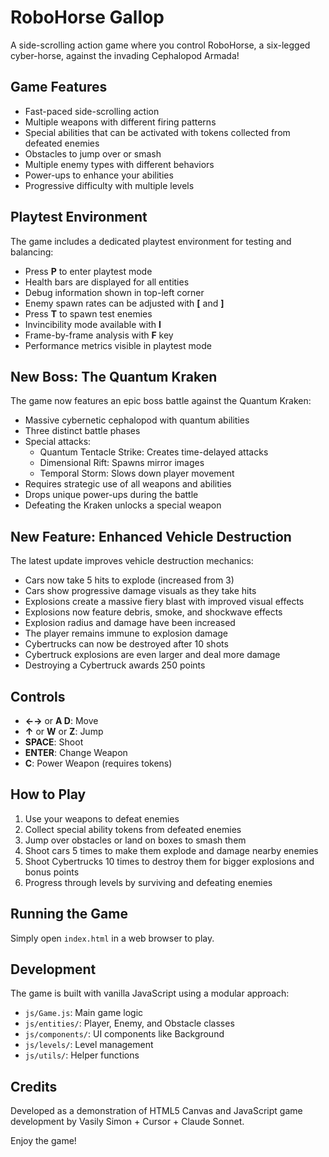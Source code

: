 # RoboHorse Gallop

A side-scrolling action game where you control RoboHorse, a six-legged cyber-horse, against the invading Cephalopod Armada!

## Game Features

- Fast-paced side-scrolling action
- Multiple weapons with different firing patterns
- Special abilities that can be activated with tokens collected from defeated enemies
- Obstacles to jump over or smash
- Multiple enemy types with different behaviors
- Power-ups to enhance your abilities
- Progressive difficulty with multiple levels

## Playtest Environment

The game includes a dedicated playtest environment for testing and balancing:

- Press **P** to enter playtest mode
- Health bars are displayed for all entities
- Debug information shown in top-left corner
- Enemy spawn rates can be adjusted with **[** and **]**
- Press **T** to spawn test enemies
- Invincibility mode available with **I**
- Frame-by-frame analysis with **F** key
- Performance metrics visible in playtest mode

## New Boss: The Quantum Kraken

The game now features an epic boss battle against the Quantum Kraken:

- Massive cybernetic cephalopod with quantum abilities
- Three distinct battle phases
- Special attacks:
  - Quantum Tentacle Strike: Creates time-delayed attacks
  - Dimensional Rift: Spawns mirror images
  - Temporal Storm: Slows down player movement
- Requires strategic use of all weapons and abilities
- Drops unique power-ups during the battle
- Defeating the Kraken unlocks a special weapon

## New Feature: Enhanced Vehicle Destruction

The latest update improves vehicle destruction mechanics:

- Cars now take 5 hits to explode (increased from 3)
- Cars show progressive damage visuals as they take hits
- Explosions create a massive fiery blast with improved visual effects
- Explosions now feature debris, smoke, and shockwave effects
- Explosion radius and damage have been increased
- The player remains immune to explosion damage
- Cybertrucks can now be destroyed after 10 shots
- Cybertruck explosions are even larger and deal more damage
- Destroying a Cybertruck awards 250 points

## Controls

- **←→** or **A D**: Move
- **↑** or **W** or **Z**: Jump
- **SPACE**: Shoot
- **ENTER**: Change Weapon
- **C**: Power Weapon (requires tokens)

## How to Play

1. Use your weapons to defeat enemies
2. Collect special ability tokens from defeated enemies
3. Jump over obstacles or land on boxes to smash them
4. Shoot cars 5 times to make them explode and damage nearby enemies
5. Shoot Cybertrucks 10 times to destroy them for bigger explosions and bonus points
6. Progress through levels by surviving and defeating enemies

## Running the Game

Simply open `index.html` in a web browser to play.

## Development

The game is built with vanilla JavaScript using a modular approach:

- `js/Game.js`: Main game logic
- `js/entities/`: Player, Enemy, and Obstacle classes
- `js/components/`: UI components like Background
- `js/levels/`: Level management
- `js/utils/`: Helper functions

## Credits

Developed as a demonstration of HTML5 Canvas and JavaScript game development by Vasily Simon + Cursor + Claude Sonnet.

Enjoy the game! 